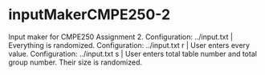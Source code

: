# inputMakerCMPE250-2
Input maker for CMPE250 Assignment 2.
Configuration: ../input.txt | Everything is randomized. 
Configuration: ../input.txt r | User enters every value. 
Configuration: ../input.txt s | User enters total table number and total group number. Their size is randomized.
